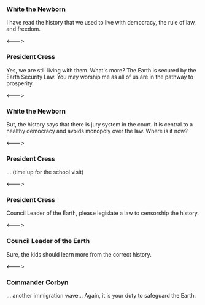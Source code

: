 ### White the Newborn
<!-- __ALIGN_RIGHT__ -->

I have read the history that we used to live with democracy, the rule of law, and freedom.

<--->

### President Cress

Yes, we are still living with them. What's more? The Earth is secured by the Earth Security Law. You may worship me as all of us are in the pathway to prosperity.

<--->

### White the Newborn
<!-- __ALIGN_RIGHT__ -->

But, the history says that there is jury system in the court. It is central to a healthy democracy and avoids monopoly over the law.  Where is it now?

<--->

### President Cress

... (time'up for the school visit)

<--->

### President Cress

Council Leader of the Earth, please legislate a law to censorship the history.

<--->

### Council Leader of the Earth
<!-- __ALIGN_RIGHT__ -->

Sure, the kids should learn more from the correct history.

<--->
### Commander Corbyn

... another immigration wave... Again, it is your duty to safeguard the Earth.